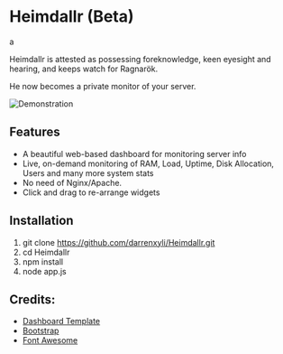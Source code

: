 # Heimdallr (Beta)
a

Heimdallr is attested as possessing foreknowledge, keen eyesight and hearing, and keeps watch for Ragnarök.

He now becomes a private monitor of your server.

![Demonstration](http://static2.wikia.nocookie.net/__cb20131115005140/disney/images/e/ef/Heimdall2-Thor.jpg)

## Features
* A beautiful web-based dashboard for monitoring server info
* Live, on-demand monitoring of RAM, Load, Uptime, Disk Allocation, Users and many more system stats
* No need of Nginx/Apache.
* Click and drag to re-arrange widgets

## Installation

1. git clone https://github.com/darrenxyli/Heimdallr.git
2. cd Heimdallr
3. npm install
4. node app.js

## Credits:
* [Dashboard Template](http://www.egrappler.com/templatevamp-free-twitter-bootstrap-admin-template/)
* [Bootstrap](http://getbootstrap.com)
* [Font Awesome](http://fontawesome.io/)
